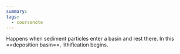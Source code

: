 ```yaml
---
summary: 
tags:
  - coursenote
---
```

Happens when sediment particles enter a basin and rest there. In this ==deposition basin==, lithification begins.